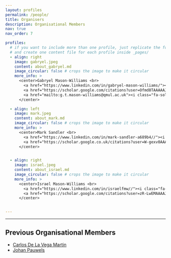 ```yaml
---
layout: profiles
permalink: /people/
title: Organisers
description: Organisational Members
nav: true
nav_order: 7

profiles:
  # if you want to include more than one profile, just replicate the following block
  # and create one content file for each profile inside _pages/
  - align: right
    image: gabryel.jpeg
    content: about_gabryel.md
    image_circular: false # crops the image to make it circular
    more_info: >
      <center>Gabryel Mason-Williams <br>
        <a href="https://www.linkedin.com/in/gabryel-mason-williams/"><i class="fa-brands fa-linkedin fa-xl"></i></a>
        <a href="https://scholar.google.com/citations?user=Ofmd8TAAAAAJ&hl=en"><i class="fa-brands fa-google-scholar fa-xl"></i></a>
        <a href="mailto:g.t.mason-williams@qmul.ac.uk"><i class="fa-solid fa-envelope fa-xl"></i></a>
      </center>

  - align: left
    image: mark.jpeg
    content: about_mark.md
    image_circular: false # crops the image to make it circular
    more_info: >
      <center>Mark Sandler <br>
        <a href="https://www.linkedin.com/in/mark-sandler-a689b4//"><i class="fa-brands fa-linkedin fa-xl"></i></a>
        <a href="https://scholar.google.co.uk/citations?user=W-gexv0AAAAJ&hl=en"><i class="fa-brands fa-google-scholar fa-xl"></i></a>
      </center>


  - align: right
    image: israel.jpeg
    content: about_israel.md
    image_circular: false # crops the image to make it circular
    more_info: >
      <center>Israel Mason-Williams <br>
        <a href="https://www.linkedin.com/in/israelfmw//"><i class="fa-brands fa-linkedin fa-xl"></i></a>
        <a href="https://scholar.google.com/citations?user=zR-LwEMAAAAJ&hl=en"><i class="fa-brands fa-google-scholar fa-xl"></i></a>
      </center>


---
```


---
## Previous Organisational Members

- [Carlos De La Vega Martin](https://www.qmul.ac.uk/eecs/people/profiles/delavegamartincarlos.html)
- [Johan Pauwels](https://www.qmul.ac.uk/eecs/people/profiles/pauwelsjohan.html)

